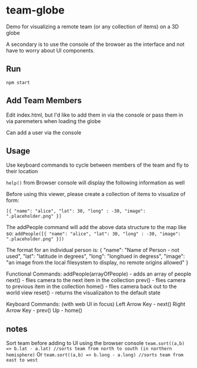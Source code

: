# team-globe
Demo for visualizing a remote team (or any collection of items) on a 3D globe

A secondary is to use the console of the browser as the interface and not have to worry about UI components.

## Run
`npm start`

## Add Team Members
Edit index.html, but I'd like to add them in via the console or pass them in via paremeters when loading the globe

Can add a user via the console

## Usage
Use keyboard commands to cycle between members of the team and fly to their location

`help()` from Browser console will display the following information as well

Before using this viewer, please create a collection of items to visualize of form:

`[{ "name": "alice", "lat": 30, "long" : -30, "image": ".placeholder.png" }] `

The addPeople command will add the above data structure to the map like so:
`addPeople([{ "name": "alice", "lat": 30, "long" : -30, "image": ".placeholder.png" }])`

The format for an individual person is:
{
    "name": "Name of Person - not used",
    "lat": "latitude in degrees",
    "long": "longitued in degress",
    "image": "an image from the local filesystem to display, no remote origins allowed"
}

Functional Commands:
addPeople(arrayOfPeople) - adds an array of people
next() - flies camera to the next item in the collection
prev() - flies camera to previous item in the collection
home() - flies camera back out to the world view
reset() - returns the visualizaiton to the default state

Keyboard Commands: (with web UI in focus)
Left Arrow Key - next()
Right Arrow Key - prev()
Up - home()



## notes
Sort team before adding to UI using the browser console
`team.sort((a,b) => b.lat - a.lat) //sorts team from north to south (in northern hemisphere)`
Or
`team.sort((a,b) => b.long - a.long) //sorts team from east to west`

